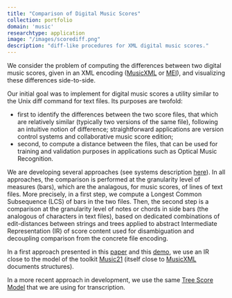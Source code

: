 ```yaml
---
title: "Comparison of Digital Music Scores"
collection: portfolio
domain: 'music'
researchtype: application
image: "/images/scorediff.png"
description: "diff-like procedures for XML digital music scores."
---
```

We consider the problem of computing the differences between two digital music scores, given in an XML encoding 
([MusicXML](https://www.musicxml.com/) or [MEI](https://music-encoding.org/)), and visualizing these differences side-to-side.

Our initial goal was to implement for digital music scores a utility similar to the Unix diff command for text files. Its purposes are twofold: 
- first to identify the differences between the two score files, that which are relatively similar (typically two versions of the same file),
  following an intuitive notion of difference;
  straightforward applications are version control systems and collaborative music score edition;
- second, to compute a distance between the files, that can be used for training and validation purposes in applications such as Optical Music Recognition.

We are developing several approaches (see systems description [here](soft/2019-scorediff)). In all approaches, the comparison is performed at the granularity level of measures (bars), which are the analagous, for music scores, of lines of text files. More precisely, in a first step, we compute a Longest Common Subsequence (LCS) of bars in the two files. Then, the second step is a comparison at the granularity level of notes or chords in side bars (the analogous of characters in text files), based on dedicated combinations of edit-distances between strings and trees applied to abstract Intermediate Representation (IR) of score content used for disambiguation and decoupling comparison from the concrete file encoding. 

In a first approach presented in this 
[paper](../../publication/2019-11-01-A-diff-procedure-for-music-score-files) and this 
[demo](../../publication/2019-11-01-Computation-and-Visualization-of-Differences-between-two-XML-Music-Score-Files), 
we use an IR close to the model of the toolkit [Music21](https://www.music21.org) (itself close to [MusicXML](https://www.musicxml.com) documents structures).

In a more recent approach in development, we use the same [Tree Score Model](../12-TSM/) that we are using for transcription.